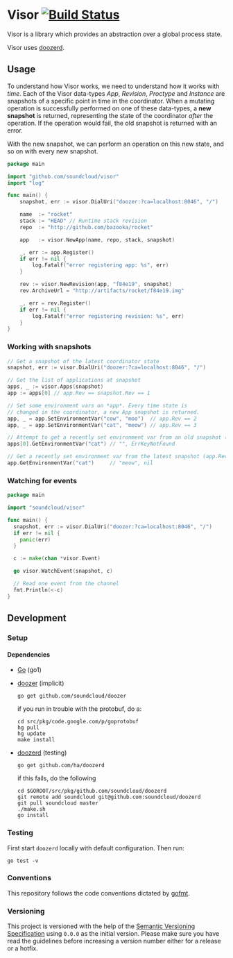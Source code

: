 # Visor [![Build Status](https://travis-ci.org/soundcloud/visor.png?branch=master)](https://travis-ci.org/soundcloud/visor)

Visor is a library which provides an abstraction over a global process state.

Visor uses [doozerd](http://github.com/soundcloud/doozerd).

## Usage

To understand how Visor works, we need to understand how it works with *time*. Each
of the Visor data-types *App*, *Revision*, *Proctype* and *Instance* are snapshots of
a specific point in time in the coordinator. When a mutating operation is successfully
performed on one of these data-types, a **new snapshot** is returned, representing the state
of the coordinator *after* the operation. If the operation would fail, the old snapshot is
returned with an error.

With the new snapshot, we can perform an operation on this new state, and so on with
every new snapshot.

```go
package main

import "github.com/soundcloud/visor"
import "log"

func main() {
    snapshot, err := visor.DialUri("doozer:?ca=localhost:8046", "/")

    name  := "rocket"
    stack := "HEAD" // Runtime stack revision
    repo  := "http://github.com/bazooka/rocket"

    app   := visor.NewApp(name, repo, stack, snapshot)

    _, err := app.Register()
    if err != nil {
        log.Fatalf("error registering app: %s", err)
    }

    rev := visor.NewRevision(app, "f84e19", snapshot)
    rev.ArchiveUrl = "http://artifacts/rocket/f84e19.img"

    _, err = rev.Register()
    if err != nil {
        log.Fatalf("error registering revision: %s", err)
    }
}
```

### Working with snapshots

```go
// Get a snapshot of the latest coordinator state
snapshot, err := visor.DialUri("doozer:?ca=localhost:8046", "/")

// Get the list of applications at snapshot
apps, _ := visor.Apps(snapshot)
app := apps[0] // app.Rev == snapshot.Rev == 1

// Set some environment vars on *app*. Every time state is
// changed in the coordinator, a new App snapshot is returned.
app, _ = app.SetEnvironmentVar("cow", "moo")  // app.Rev == 2
app, _ = app.SetEnvironmentVar("cat", "meow") // app.Rev == 3

// Attempt to get a recently set environment var from an old snapshot (apps[0].Rev == 1)
apps[0].GetEnvironmentVar("cat") // "", ErrKeyNotFound

// Get a recently set environment var from the latest snapshot (app.Rev == 3)
app.GetEnvironmentVar("cat")     // "meow", nil

```

### Watching for events

``` go
package main

import "soundcloud/visor"

func main() {
  snapshot, err := visor.DialUri("doozer:?ca=localhost:8046", "/")
  if err != nil {
    panic(err)
  }

  c := make(chan *visor.Event)

  go visor.WatchEvent(snapshot, c)

  // Read one event from the channel
  fmt.Println(<-c)
}
```

## Development

### Setup

#### Dependencies

  - [Go](http://golang.org) (go1)
    
  - [doozer](https://github.com/soundcloud/doozer) (implicit)

        go get github.com/soundcloud/doozer
   
    if you run in trouble with the protobuf, do a:

        cd src/pkg/code.google.com/p/goprotobuf
        hg pull
        hg update 
        make install

  - [doozerd](https://github.com/soundcloud/doozerd) (testing)

        go get github.com/ha/doozerd

    if this fails, do the following

        cd $GOROOT/src/pkg/github.com/soundcloud/doozerd
        git remote add soundcloud git@github.com:soundcloud/doozerd
        git pull soundcloud master
        ./make.sh
        go install

### Testing

First start `doozerd` locally with default configuration. Then run:

```
go test -v
```

### Conventions

This repository follows the code conventions dictated by [gofmt](http://golang.org/cmd/gofmt/).

### Versioning

This project is versioned with the help of the [Semantic Versioning Specification](http://semver.org/) using `0.0.0` as the initial version. Please make sure you have read the guidelines before increasing a version number either for a release or a hotfix.
